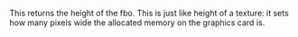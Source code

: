 This returns the height of the fbo. This is just like height of a texture: it sets how many pixels wide the allocated memory on the graphics card is.
